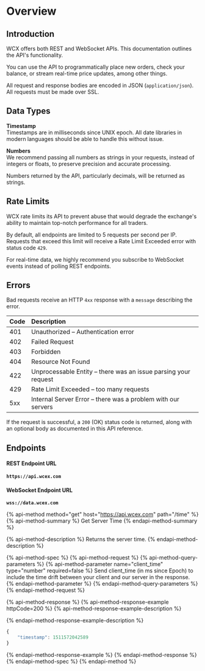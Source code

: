 # Overview

## Introduction

WCX offers both REST and WebSocket APIs. This documentation outlines the API's functionality.

You can use the API to programmatically place new orders, check your balance, or stream real-time price updates, among other things.

All request and response bodies are encoded in JSON \(`application/json`\). All requests must be made over SSL.

## Data Types

**Timestamp**  
Timestamps are in milliseconds since UNIX epoch. All date libraries in modern languages should be able to handle this without issue.

**Numbers**  
We recommend passing all numbers as strings in your requests, instead of integers or floats, to preserve precision and accurate processing.

Numbers returned by the API, particularly decimals, will be returned as strings.

## Rate Limits

WCX rate limits its API to prevent abuse that would degrade the exchange's ability to maintain top-notch performance for all traders.

By default, all endpoints are limited to 5 requests per second per IP. Requests that exceed this limit will receive a Rate Limit Exceeded error with status code `429`.

For real-time data, we highly recommend you subscribe to WebSocket events instead of polling REST endpoints.

## Errors

Bad requests receive an HTTP `4xx` response with a `message` describing the error.

| Code | Description |
| :--- | :--- |
| 401 | Unauthorized – Authentication error |
| 402 | Failed Request |
| 403 | Forbidden |
| 404 | Resource Not Found |
| 422 | Unprocessable Entity – there was an issue parsing your request |
| 429 | Rate Limit Exceeded – too many requests |
| 5xx | Internal Server Error – there was a problem with our servers |

If the request is successful, a `200` \(OK\) status code is returned, along with an optional body as documented in this API reference.

## Endpoints

#### **REST Endpoint URL**

**`https://api.wcex.com`**

#### WebSocket Endpoint URL

**`wss://data.wcex.com`**

{% api-method method="get" host="https://api.wcex.com" path="/time" %}
{% api-method-summary %}
Get Server Time
{% endapi-method-summary %}

{% api-method-description %}
Returns the server time.
{% endapi-method-description %}

{% api-method-spec %}
{% api-method-request %}
{% api-method-query-parameters %}
{% api-method-parameter name="client\_time" type="number" required=false %}
Send client\_time \(in ms since Epoch\) to include the time drift between your client and our server in the response.
{% endapi-method-parameter %}
{% endapi-method-query-parameters %}
{% endapi-method-request %}

{% api-method-response %}
{% api-method-response-example httpCode=200 %}
{% api-method-response-example-description %}

{% endapi-method-response-example-description %}

```javascript
{
    "timestamp": 1511572042589
}
```
{% endapi-method-response-example %}
{% endapi-method-response %}
{% endapi-method-spec %}
{% endapi-method %}



